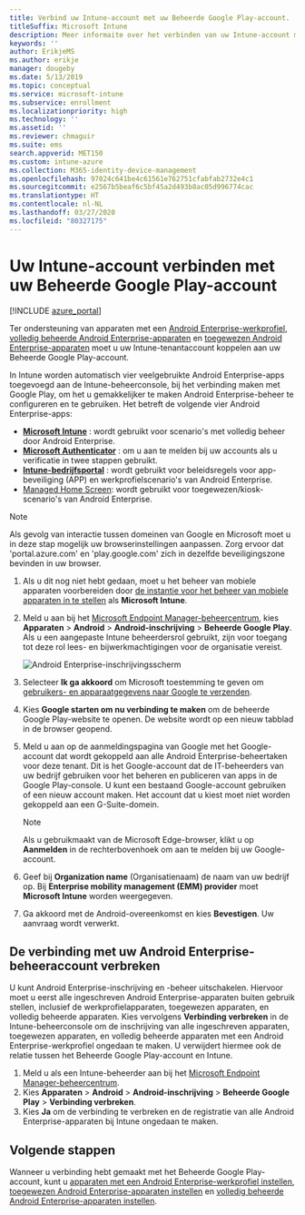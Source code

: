 ```yaml
---
title: Verbind uw Intune-account met uw Beheerde Google Play-account.
titleSuffix: Microsoft Intune
description: Meer informaite over het verbinden van uw Intune-account met uw Beheerde Google Play-account.
keywords: ''
author: ErikjeMS
ms.author: erikje
manager: dougeby
ms.date: 5/13/2019
ms.topic: conceptual
ms.service: microsoft-intune
ms.subservice: enrollment
ms.localizationpriority: high
ms.technology: ''
ms.assetid: ''
ms.reviewer: chmaguir
ms.suite: ems
search.appverid: MET150
ms.custom: intune-azure
ms.collection: M365-identity-device-management
ms.openlocfilehash: 97024c641be4c61561e762751cfabfab2732e4c1
ms.sourcegitcommit: e2567b5beaf6c5bf45a2d493b8ac05d996774cac
ms.translationtype: HT
ms.contentlocale: nl-NL
ms.lasthandoff: 03/27/2020
ms.locfileid: "80327175"
---
```

# <a name="connect-your-intune-account-to-your-managed-google-play-account"></a>Uw Intune-account verbinden met uw Beheerde Google Play-account

[!INCLUDE [azure_portal](../includes/azure_portal.md)]

Ter ondersteuning van apparaten met een [Android Enterprise-werkprofiel](android-work-profile-enroll.md), [volledig beheerde Android Enterprise-apparaten](android-fully-managed-enroll.md) en [toegewezen Android Enterprise-apparaten](android-kiosk-enroll.md) moet u uw Intune-tenantaccount koppelen aan uw Beheerde Google Play-account.  

In Intune worden automatisch vier veelgebruikte Android Enterprise-apps toegevoegd aan de Intune-beheerconsole, bij het verbinding maken met Google Play, om het u gemakkelijker te maken Android Enterprise-beheer te configureren en te gebruiken. Het betreft de volgende vier Android Enterprise-apps:

- **[Microsoft Intune](https://play.google.com/store/apps/details?id=com.microsoft.intune)** : wordt gebruikt voor scenario's met volledig beheer door Android Enterprise.
- **[Microsoft Authenticator](https://play.google.com/store/apps/details?id=com.azure.authenticator)** : om u aan te melden bij uw accounts als u verificatie in twee stappen gebruikt.
- **[Intune-bedrijfsportal](https://play.google.com/store/apps/details?id=com.microsoft.windowsintune.companyportal)** : wordt gebruikt voor beleidsregels voor app-beveiliging (APP) en werkprofielscenario's van Android Enterprise.
- [Managed Home Screen](https://play.google.com/store/apps/details?id=com.microsoft.launcher.enterprise): wordt gebruikt voor toegewezen/kiosk-scenario's van Android Enterprise.

> [!NOTE]
> Als gevolg van interactie tussen domeinen van Google en Microsoft moet u in deze stap mogelijk uw browserinstellingen aanpassen.  Zorg ervoor dat 'portal.azure.com' en 'play.google.com' zich in dezelfde beveiligingszone bevinden in uw browser.

1. Als u dit nog niet hebt gedaan, moet u het beheer van mobiele apparaten voorbereiden door [de instantie voor het beheer van mobiele apparaten in te stellen](../fundamentals/mdm-authority-set.md) als **Microsoft Intune**.
2. Meld u aan bij het [Microsoft Endpoint Manager-beheercentrum](https://go.microsoft.com/fwlink/?linkid=2109431), kies **Apparaten** > **Android** > **Android-inschrijving** > **Beheerde Google Play**.  Als u een aangepaste Intune beheerdersrol gebruikt, zijn voor toegang tot deze rol lees- en bijwerkmachtigingen voor de organisatie vereist.
   
   ![Android Enterprise-inschrijvingsscherm](./media/connect-intune-android-enterprise/android-work-bind.png)

3. Selecteer **Ik ga akkoord** om Microsoft toestemming te geven om [gebruikers- en apparaatgegevens naar Google te verzenden](../protect/data-intune-sends-to-google.md). 
   
4. Kies **Google starten om nu verbinding te maken** om de beheerde Google Play-website te openen. De website wordt op een nieuw tabblad in de browser geopend.
  
5. Meld u aan op de aanmeldingspagina van Google met het Google-account dat wordt gekoppeld aan alle Android Enterprise-beheertaken voor deze tenant. Dit is het Google-account dat de IT-beheerders van uw bedrijf gebruiken voor het beheren en publiceren van apps in de Google Play-console. U kunt een bestaand Google-account gebruiken of een nieuw account maken. Het account dat u kiest moet niet worden gekoppeld aan een G-Suite-domein.
    
    > [!Note]
    > Als u gebruikmaakt van de Microsoft Edge-browser, klikt u op **Aanmelden** in de rechterbovenhoek om aan te melden bij uw Google-account.

6. Geef bij **Organization name** (Organisatienaam) de naam van uw bedrijf op. Bij **Enterprise mobility management (EMM) provider** moet **Microsoft Intune** worden weergegeven.

7. Ga akkoord met de Android-overeenkomst en kies **Bevestigen**. Uw aanvraag wordt verwerkt.

## <a name="disconnect-your-android-enterprise-administrative-account"></a>De verbinding met uw Android Enterprise-beheeraccount verbreken

U kunt Android Enterprise-inschrijving en -beheer uitschakelen. Hiervoor moet u eerst alle ingeschreven Android Enterprise-apparaten buiten gebruik stellen, inclusief de werkprofielapparaten, toegewezen apparaten, en volledig beheerde apparaten. Kies vervolgens **Verbinding verbreken** in de Intune-beheerconsole om de inschrijving van alle ingeschreven apparaten, toegewezen apparaten, en volledig beheerde apparaten met een Android Enterprise-werkprofiel ongedaan te maken. U verwijdert hiermee ook de relatie tussen het Beheerde Google Play-account en Intune.

1. Meld u als een Intune-beheerder aan bij het [Microsoft Endpoint Manager-beheercentrum](https://go.microsoft.com/fwlink/?linkid=2109431).
2. Kies **Apparaten** > **Android** > **Android-inschrijving** > **Beheerde Google Play** > **Verbinding verbreken**.
3. Kies **Ja** om de verbinding te verbreken en de registratie van alle Android Enterprise-apparaten bij Intune ongedaan te maken.

## <a name="next-steps"></a>Volgende stappen

Wanneer u verbinding hebt gemaakt met het Beheerde Google Play-account, kunt u [apparaten met een Android Enterprise-werkprofiel instellen](android-work-profile-enroll.md), [toegewezen Android Enterprise-apparaten instellen](android-kiosk-enroll.md) en [ volledig beheerde Android Enterprise-apparaten instellen](android-fully-managed-enroll.md).
